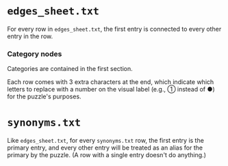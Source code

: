 # `edges_sheet.txt`
For every row in `edges_sheet.txt`, the first entry is connected to every other entry in the row.

### Category nodes
Categories are contained in the first section. 

Each row comes with 3 extra characters at the end, which indicate which letters to replace with a number on the visual label (e.g., ① instead of ●) for the puzzle's purposes.

# `synonyms.txt`

Like `edges_sheet.txt`, for every `synonyms.txt` row, the first entry is the primary entry, and every other entry will be treated as an alias for the primary by the puzzle. (A row with a single entry doesn't do anything.)

